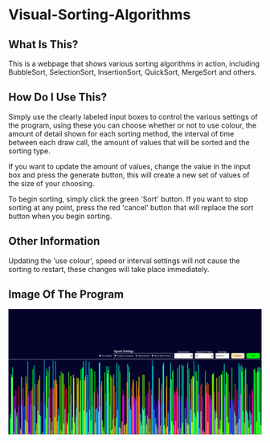 # Visual-Sorting-Algorithms

## What Is This?
This is a webpage that shows various sorting algorithms in action, including BubbleSort, SelectionSort, InsertionSort, QuickSort, MergeSort and others.

## How Do I Use This?
Simply use the clearly labeled input boxes to control the various settings of the program, using these you can choose whether or not to use colour, the amount of detail shown for each sorting method, the interval of time between each draw call, the amount of values that will be sorted and the sorting type.

If you want to update the amount of values, change the value in the input box and press the generate button, this will create a new set of values of the size of your choosing.

To begin sorting, simply click the green 'Sort' button.
If you want to stop sorting at any point, press the red 'cancel' button that will replace the sort button when you begin sorting.

## Other Information
Updating the 'use colour', speed or interval settings will not cause the sorting to restart, these changes will take place immediately.

## Image Of The Program
![Image description](./programImage.png)
